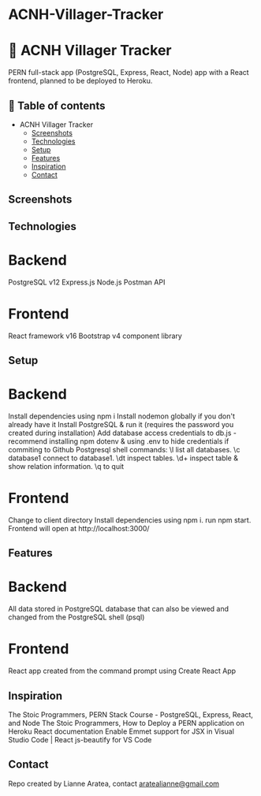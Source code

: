 # ACNH-Villager-Tracker

# 🍃 ACNH Villager Tracker 
PERN full-stack app (PostgreSQL, Express, React, Node) app with a React frontend, planned to be deployed to Heroku. 

## 📄 Table of contents
* ACNH Villager Tracker
  * [Screenshots](#screenshots)
  * [Technologies](#technologies)
  * [Setup](#setup)
  * [Features](#features)
  * [Inspiration](#inspiration)
  * [Contact](#contact)

## Screenshots

## Technologies
# Backend
PostgreSQL v12
Express.js 
Node.js 
Postman API 

# Frontend
React framework v16
Bootstrap v4 component library

## Setup
# Backend
Install dependencies using npm i
Install nodemon globally if you don't already have it
Install PostgreSQL & run it (requires the password you created during installation)
Add database access credentials to db.js - recommend installing npm dotenv & using .env to hide credentials if commiting to Github
Postgresql shell commands: \l list all databases. \c database1 connect to database1. \dt inspect tables. \d+ inspect table & show relation information. \q to quit


# Frontend
Change to client directory
Install dependencies using npm i.
run npm start. Frontend will open at http://localhost:3000/


## Features 

# Backend
All data stored in PostgreSQL database that can also be viewed and changed from the PostgreSQL shell (psql)

# Frontend
React app created from the command prompt using Create React App


## Inspiration
The Stoic Programmers, PERN Stack Course - PostgreSQL, Express, React, and Node
The Stoic Programmers, How to Deploy a PERN application on Heroku
React documentation
Enable Emmet support for JSX in Visual Studio Code | React
js-beautify for VS Code


## Contact
Repo created by Lianne Aratea, contact aratealianne@gmail.com
